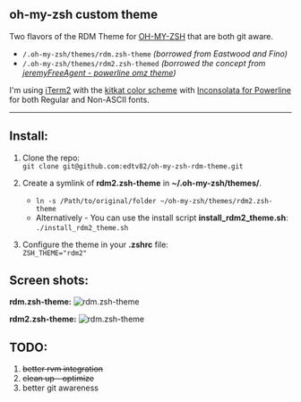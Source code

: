 ## oh-my-zsh custom theme

Two flavors of the RDM Theme for [OH-MY-ZSH](https://github.com/robbyrussell/oh-my-zsh) that are both git aware.  

* `/.oh-my-zsh/themes/rdm.zsh-theme`  *(borrowed from Eastwood and Fino)*
* `/.oh-my-zsh/themes/rdm2.zsh-themed` *(borrowed the concept from [jeremyFreeAgent - powerline omz theme](https://github.com/jeremyFreeAgent/oh-my-zsh-powerline-theme))*

I'm using [iTerm2](http://www.iterm2.com/#/section/home) with the [kitkat color scheme](https://github.com/zdj/themes) with [Inconsolata for Powerline](https://github.com/Lokaltog/powerline-fonts/tree/master/Inconsolata) for both Regular and Non-ASCII fonts. 

---

## Install:

1. Clone the repo:  
`git clone git@github.com:edtv82/oh-my-zsh-rdm-theme.git`
2. Create a symlink of **rdm2.zsh-theme** in **~/.oh-my-zsh/themes/**. 
	* `ln -s /Path/to/original/folder ~/oh-my-zsh/themes/rdm2.zsh-theme ` 
	* Alternatively - You can use the install script **install_rdm2_theme.sh**:
`./install_rdm2_theme.sh`

3. Configure the theme in your **.zshrc** file:  
`ZSH_THEME="rdm2"` 

## Screen shots:

**rdm.zsh-theme:**
![rdm.zsh-theme](https://raw.github.com/edtv82/omz_setup/master/preview-rdm_theme.png)

**rdm2.zsh-theme:**
![rdm.zsh-theme](https://raw.github.com/edtv82/omz_setup/master/preview-rdm2_theme.png)


## TODO:

1. ~~better rvm integration~~
2. ~~clean up - optimize~~
3. better git awareness
